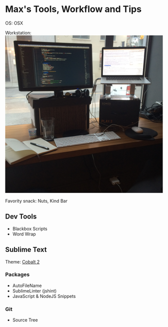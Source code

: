 # Max's Tools, Workflow and Tips

OS: OSX

Workstation:
![My Workstation](images/IMG_7667.JPG?raw=true)

Favority snack: Nuts, Kind Bar

## Dev Tools

- Blackbox Scripts
- Word Wrap

## Sublime Text

Theme: [Cobalt 2](https://packagecontrol.io/packages/Theme%20-%20Cobalt2)

### Packages

- AutoFileName
- SublimeLinter (jshint)
- JavaScript & NodeJS Snippets

### Git

- Source Tree